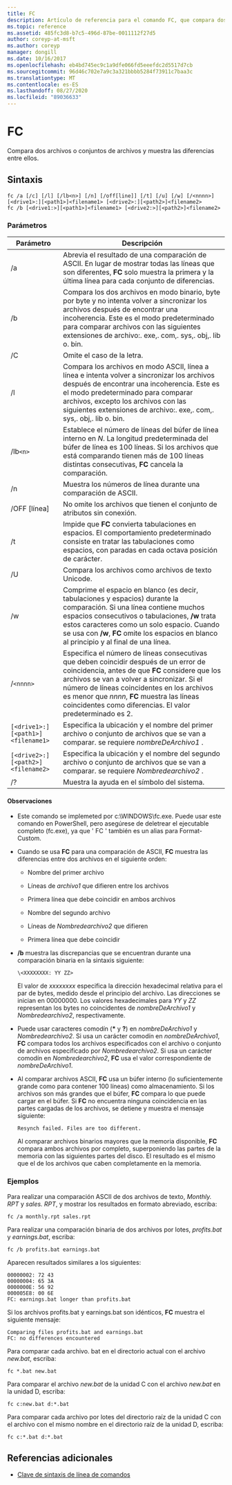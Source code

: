 ```yaml
---
title: FC
description: Artículo de referencia para el comando FC, que compara dos archivos o conjuntos de archivos y muestra las diferencias entre ellos.
ms.topic: reference
ms.assetid: 485fc3d8-b7c5-496d-87be-0011112f27d5
author: coreyp-at-msft
ms.author: coreyp
manager: dongill
ms.date: 10/16/2017
ms.openlocfilehash: eb4bd745ec9c1a9dfe066fd5eeefdc2d5517d7cb
ms.sourcegitcommit: 96d46c702e7a9c3a321bbbb5284f73911c7baa3c
ms.translationtype: MT
ms.contentlocale: es-ES
ms.lasthandoff: 08/27/2020
ms.locfileid: "89036633"
---
```

# <a name="fc"></a>FC

Compara dos archivos o conjuntos de archivos y muestra las diferencias entre ellos.

## <a name="syntax"></a>Sintaxis

```
fc /a [/c] [/l] [/lb<n>] [/n] [/off[line]] [/t] [/u] [/w] [/<nnnn>] [<drive1>:][<path1>]<filename1> [<drive2>:][<path2>]<filename2>
fc /b [<drive1:>][<path1>]<filename1> [<drive2:>][<path2>]<filename2>
```

### <a name="parameters"></a>Parámetros

| Parámetro | Descripción |
| --------- | ----------- |
| /a | Abrevia el resultado de una comparación de ASCII. En lugar de mostrar todas las líneas que son diferentes, **FC** solo muestra la primera y la última línea para cada conjunto de diferencias. |
| /b | Compara los dos archivos en modo binario, byte por byte y no intenta volver a sincronizar los archivos después de encontrar una incoherencia. Este es el modo predeterminado para comparar archivos con las siguientes extensiones de archivo:. exe,. com,. sys,. obj,. lib o. bin. |
| /C | Omite el caso de la letra. |
| /l | Compara los archivos en modo ASCII, línea a línea e intenta volver a sincronizar los archivos después de encontrar una incoherencia. Este es el modo predeterminado para comparar archivos, excepto los archivos con las siguientes extensiones de archivo:. exe,. com,. sys,. obj,. lib o. bin. |
| /lb`<n>` | Establece el número de líneas del búfer de línea interno en *N*. La longitud predeterminada del búfer de línea es 100 líneas. Si los archivos que está comparando tienen más de 100 líneas distintas consecutivas, **FC** cancela la comparación. |
| /n | Muestra los números de línea durante una comparación de ASCII. |
| /OFF [línea] | No omite los archivos que tienen el conjunto de atributos sin conexión. |
| /t | Impide que **FC** convierta tabulaciones en espacios. El comportamiento predeterminado consiste en tratar las tabulaciones como espacios, con paradas en cada octava posición de carácter. |
| /U | Compara los archivos como archivos de texto Unicode. |
| /w | Comprime el espacio en blanco (es decir, tabulaciones y espacios) durante la comparación. Si una línea contiene muchos espacios consecutivos o tabulaciones, **/w** trata estos caracteres como un solo espacio. Cuando se usa con **/w**, **FC** omite los espacios en blanco al principio y al final de una línea. |
| /`<nnnn>` | Especifica el número de líneas consecutivas que deben coincidir después de un error de coincidencia, antes de que **FC** considere que los archivos se van a volver a sincronizar. Si el número de líneas coincidentes en los archivos es menor que *nnnn*, **FC** muestra las líneas coincidentes como diferencias. El valor predeterminado es 2. |
| `[<drive1>:][<path1>]<filename1>` | Especifica la ubicación y el nombre del primer archivo o conjunto de archivos que se van a comparar. se requiere *nombreDeArchivo1* . |
| `[<drive2>:][<path2>]<filename2>` | Especifica la ubicación y el nombre del segundo archivo o conjunto de archivos que se van a comparar. se requiere *Nombredearchivo2* . |
| /? | Muestra la ayuda en el símbolo del sistema. |

#### <a name="remarks"></a>Observaciones

- Este comando se implemeted por c:\WINDOWS\fc.exe. Puede usar este comando en PowerShell, pero asegúrese de deletrear el ejecutable completo (fc.exe), ya que ' FC ' también es un alias para Format-Custom.

- Cuando se usa **FC** para una comparación de ASCII, **FC** muestra las diferencias entre dos archivos en el siguiente orden:

  - Nombre del primer archivo

  - Líneas de *archivo1* que difieren entre los archivos

  - Primera línea que debe coincidir en ambos archivos

  - Nombre del segundo archivo

  - Líneas de *Nombredearchivo2* que difieren

  - Primera línea que debe coincidir

- **/b** muestra las discrepancias que se encuentran durante una comparación binaria en la sintaxis siguiente:

    `\<XXXXXXXX: YY ZZ>`

    El valor de *xxxxxxxx* especifica la dirección hexadecimal relativa para el par de bytes, medido desde el principio del archivo. Las direcciones se inician en 00000000. Los valores hexadecimales para *YY* y *ZZ* representan los bytes no coincidentes de *nombreDeArchivo1* y *Nombredearchivo2*, respectivamente.

- Puede usar caracteres comodín (**&#42;** y **?**) en *nombreDeArchivo1* y *Nombredearchivo2*. Si usa un carácter comodín en *nombreDeArchivo1*, **FC** compara todos los archivos especificados con el archivo o conjunto de archivos especificado por *Nombredearchivo2*. Si usa un carácter comodín en *Nombredearchivo2*, **FC** usa el valor correspondiente de *nombreDeArchivo1*.

- Al comparar archivos ASCII, **FC** usa un búfer interno (lo suficientemente grande como para contener 100 líneas) como almacenamiento. Si los archivos son más grandes que el búfer, **FC** compara lo que puede cargar en el búfer. Si **FC** no encuentra ninguna coincidencia en las partes cargadas de los archivos, se detiene y muestra el mensaje siguiente:

    `Resynch failed. Files are too different.`

    Al comparar archivos binarios mayores que la memoria disponible, **FC** compara ambos archivos por completo, superponiendo las partes de la memoria con las siguientes partes del disco. El resultado es el mismo que el de los archivos que caben completamente en la memoria.

### <a name="examples"></a>Ejemplos

Para realizar una comparación ASCII de dos archivos de texto, *Monthly. RPT* y *sales. RPT*, y mostrar los resultados en formato abreviado, escriba:

```
fc /a monthly.rpt sales.rpt
```

Para realizar una comparación binaria de dos archivos por lotes, *profits.bat* y *earnings.bat*, escriba:

```
fc /b profits.bat earnings.bat
```

Aparecen resultados similares a los siguientes:

```
00000002: 72 43
00000004: 65 3A
0000000E: 56 92
000005E8: 00 6E
FC: earnings.bat longer than profits.bat
```

Si los archivos profits.bat y earnings.bat son idénticos, **FC** muestra el siguiente mensaje:

```
Comparing files profits.bat and earnings.bat
FC: no differences encountered
```

Para comparar cada archivo. bat en el directorio actual con el archivo *new.bat*, escriba:

```
fc *.bat new.bat
```

Para comparar el archivo *new.bat* de la unidad C con el archivo *new.bat* en la unidad D, escriba:

```
fc c:new.bat d:*.bat
```

Para comparar cada archivo por lotes del directorio raíz de la unidad C con el archivo con el mismo nombre en el directorio raíz de la unidad D, escriba:

```
fc c:*.bat d:*.bat
```

## <a name="additional-references"></a>Referencias adicionales

- [Clave de sintaxis de línea de comandos](command-line-syntax-key.md)
